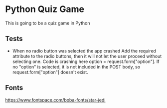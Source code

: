 # Python Quiz Game

This is going to be a quiz game in Python

## Tests
* When no radio button was selected the app crashed
Add the required attribute to the radio buttons, then it will not let the user proceed without selecting one. 
Code is crashing here option = request.form["option"]. If no "option" is selected, it is not included in the POST body, 
so request.form["option"] doesn't exist.

## Fonts
https://www.fontspace.com/boba-fonts/star-jedi

